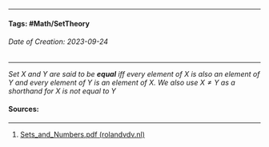 __________________________________________________________________________
#### **Tags:** #Math/SetTheory 
###### *Date of Creation: 2023-09-24*
__________________________________________________________________________

*Set $X$ and $Y$ are said to be **equal** iff every element of $X$ is also an element of $Y$ and every element of $Y$ is an element of $X$.*
*We also use $X \not = Y$ as a shorthand for $X$ is not equal to $Y$*

#### Sources:
__________________________________________________________________________
1. [Sets_and_Numbers.pdf (rolandvdv.nl)](https://www.rolandvdv.nl/Sets_and_Numbers.pdf)